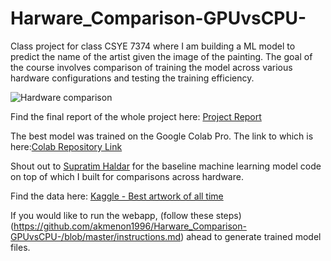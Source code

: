 # Harware_Comparison-GPUvsCPU-
Class project for class CSYE 7374 where I am building a ML model to predict the name of the artist given the image of the painting. The goal of the course involves comparison of training the model across various hardware configurations and testing the training efficiency.

![Hardware comparison](https://github.com/akmenon1996/Harware_Comparison-GPUvsCPU-/blob/master/Images_Report/Picture1.png)


Find the final report of the whole project here: [Project Report](https://github.com/akmenon1996/Harware_Comparison-GPUvsCPU-/blob/master/Artwork_to_Artist_Report.pdf)

The best model was trained on the Google Colab Pro. The link to which is here:[Colab Repository Link](https://github.com/akmenon1996/Harware_Comparison-GPUvsCPU-/blob/master/train_model(Colab_GPU).ipynb)


Shout out to [Supratim Haldar](https://supratimh.github.io/) for the baseline machine learning model code on top of which I built for comparisons across hardware.


Find the data here: [Kaggle - Best artwork of all time](https://www.kaggle.com/ikarus777/best-artworks-of-all-time)

If you would like to run the webapp, (follow these steps)(https://github.com/akmenon1996/Harware_Comparison-GPUvsCPU-/blob/master/instructions.md) ahead to generate trained model files. 
